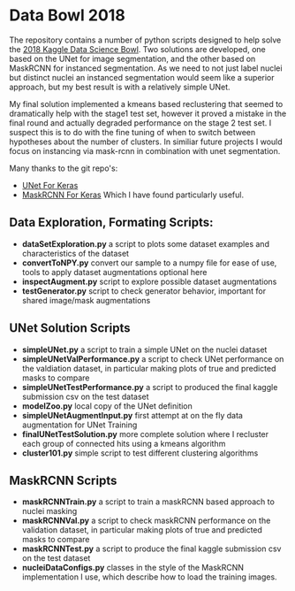 # Data Bowl 2018
The repository contains a number of python scripts designed to help solve the [2018 Kaggle Data Science Bowl](https://www.kaggle.com/c/data-science-bowl-2018). Two solutions are developed, one based on the UNet for image segmentation, and the other based on MaskRCNN for instanced segmentation. As we need to not just label nuclei but distinct nuclei an instanced segmentation would seem like a superior approach, but my best result is with a relatively simple UNet.

My final solution implemented a kmeans based reclustering that seemed to dramatically help with the stage1 test set, however it proved a mistake in the final round and actually degraded performance on the stage 2 test set. I suspect this is to do with the fine tuning of when to switch between hypotheses about the number of clusters. In similiar future projects I would focus on instancing via mask-rcnn in combination with unet segmentation.

Many thanks to the git repo's:
- [UNet For Keras](https://github.com/zizhaozhang/unet-tensorflow-keras)
- [MaskRCNN For Keras](https://github.com/matterport/Mask_RCNN)
Which I have found particularly useful.

## Data Exploration, Formating Scripts:
- **dataSetExploration.py** a script to plots some dataset examples and characteristics of the dataset
- **convertToNPY.py** convert our sample to a numpy file for ease of use, tools to apply dataset augmentations optional here
- **inspectAugment.py** script to explore possible dataset augmentations
- **testGenerator.py** script to check generator behavior, important for shared image/mask augmentations

## UNet Solution Scripts
- **simpleUNet.py** a script to train a simple UNet on the nuclei dataset
- **simpleUNetValPerformance.py** a script to check UNet performance on the valdiation dataset, in particular making plots of true and predicted masks to compare
- **simpleUNetTestPerformance.py** a script to produced the final kaggle submission csv on the test dataset
- **modelZoo.py** local copy of the UNet definition
- **simpleUNetAugmentInput.py** first attempt at on the fly data augmentation for UNet Training
- **finalUNetTestSolution.py** more complete solution where I recluster each group of connected hits using a kmeans algorithm
- **cluster101.py** simple script to test different clustering algorithms

## MaskRCNN Scripts
- **maskRCNNTrain.py** a script to train a maskRCNN based approach to nuclei masking
- **maskRCNNVal.py** a script to check maskRCNN performance on the validation dataset, in particular making plots of true and predicted masks to compare
- **maskRCNNTest.py** a script to produce the final kaggle submission csv on the test dataset
- **nucleiDataConfigs.py** classes in the style of the MaskRCNN implementation I use, which describe how to load the training images.


